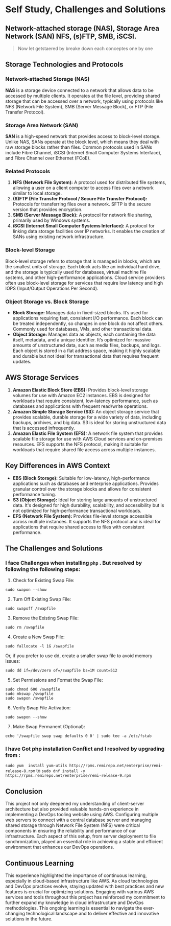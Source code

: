 
# Self Study, Challenges and  Solutions

## Network-attached storage (NAS), Storage Area Network (SAN)  NFS, (s)FTP, SMB, iSCSI. 
> Now let getstaered by breake down each conceptes one by one 

## Storage Technologies and Protocols

### Network-attached Storage (NAS)
**NAS** is a storage device connected to a network that allows data to be accessed by multiple clients. It operates at the file level, providing shared storage that can be accessed over a network, typically using protocols like NFS (Network File System), SMB (Server Message Block), or FTP (File Transfer Protocol).

### Storage Area Network (SAN)
**SAN** is a high-speed network that provides access to block-level storage. Unlike NAS, SANs operate at the block level, which means they deal with raw storage blocks rather than files. Common protocols used in SANs include Fibre Channel, iSCSI (Internet Small Computer Systems Interface), and Fibre Channel over Ethernet (FCoE).

### Related Protocols
1. **NFS (Network File System):** A protocol used for distributed file systems, allowing a user on a client computer to access files over a network similar to local storage.
2. **(S)FTP (File Transfer Protocol / Secure File Transfer Protocol):** Protocols for transferring files over a network. SFTP is the secure version that provides encryption.
3. **SMB (Server Message Block):** A protocol for network file sharing, primarily used by Windows systems.
4. **iSCSI (Internet Small Computer Systems Interface):** A protocol for linking data storage facilities over IP networks. It enables the creation of SANs using existing network infrastructure.

### Block-level Storage
Block-level storage refers to storage that is managed in blocks, which are the smallest units of storage. Each block acts like an individual hard drive, and the storage is typically used for databases, virtual machine file systems, and other high-performance applications. Cloud service providers often use block-level storage for services that require low latency and high IOPS (Input/Output Operations Per Second).

### Object Storage vs. Block Storage
- **Block Storage:** Manages data in fixed-sized blocks. It’s used for applications requiring fast, consistent I/O performance. Each block can be treated independently, so changes in one block do not affect others. Commonly used for databases, VMs, and other transactional data.
- **Object Storage:** Manages data as objects, each containing the data itself, metadata, and a unique identifier. It’s optimized for massive amounts of unstructured data, such as media files, backups, and logs. Each object is stored in a flat address space, making it highly scalable and durable but not ideal for transactional data that requires frequent updates.

## AWS Storage Services
1. **Amazon Elastic Block Store (EBS):** Provides block-level storage volumes for use with Amazon EC2 instances. EBS is designed for workloads that require consistent, low-latency performance, such as databases and applications with frequent read/write operations.
2. **Amazon Simple Storage Service (S3):** An object storage service that provides scalable, durable storage for a wide variety of data, including backups, archives, and big data. S3 is ideal for storing unstructured data that is accessed infrequently.
3. **Amazon Elastic File System (EFS):** A network file system that provides scalable file storage for use with AWS Cloud services and on-premises resources. EFS supports the NFS protocol, making it suitable for workloads that require shared file access across multiple instances.

## Key Differences in AWS Context
- **EBS (Block Storage):** Suitable for low-latency, high-performance applications such as databases and enterprise applications. Provides granular control over the storage blocks and allows for consistent performance tuning.
- **S3 (Object Storage):** Ideal for storing large amounts of unstructured data. It's designed for high durability, scalability, and accessibility but is not optimized for high-performance transactional workloads.
- **EFS (Network File System):** Provides file-level storage accessible across multiple instances. It supports the NFS protocol and is ideal for applications that require shared access to files with consistent performance.


## The Challenges and Solutions

### I face Challenges when installing  `php` . But resolved by following the following steps:

1. Check for Existing Swap File:

```
sudo swapon --show
```

2. Turn Off Existing Swap File:

```
sudo swapoff /swapfile
```

3. Remove the Existing Swap File: 

```
sudo rm /swapfile
```
4. Create a New Swap File: 

```
sudo fallocate -l 1G /swapfile
```
Or, if you prefer to use dd, create a smaller swap file to avoid memory issues:

```
sudo dd if=/dev/zero of=/swapfile bs=1M count=512
```
5. Set Permissions and Format the Swap File:

```
sudo chmod 600 /swapfile
sudo mkswap /swapfile
sudo swapon /swapfile
```

6. Verify Swap File Activation: 

```
sudo swapon --show
```
7. Make Swap Permanent (Optional): 

```
echo '/swapfile swap swap defaults 0 0' | sudo tee -a /etc/fstab
```
  

### I have Got php installation Conflict and  I resolved by upgrading from :
`sudo yum  install yum-utils http://rpms.remirepo.net/enterprise/remi-release-8.rpm` to `sudo dnf install -y  https://rpms.remirepo.net/enterprise/remi-release-9.rpm`



## Conclusion

This project not only deepened my understanding of client-server architecture but also provided valuable hands-on experience in implementing a DevOps tooling website using AWS. Configuring multiple web servers to connect with a central database server and managing shared storage through Network File System (NFS) were critical components in ensuring the reliability and performance of our infrastructure. Each aspect of this setup, from server deployment to file synchronization, played an essential role in achieving a stable and efficient environment that enhances our DevOps operations.

## Continuous Learning

This experience highlighted the importance of continuous learning, especially in cloud-based infrastructure like AWS. As cloud technologies and DevOps practices evolve, staying updated with best practices and new features is crucial for optimizing solutions. Engaging with various AWS services and tools throughout this project has reinforced my commitment to further expand my knowledge in cloud infrastructure and DevOps methodologies. This ongoing learning is essential to navigate the ever-changing technological landscape and to deliver effective and innovative solutions in the future.